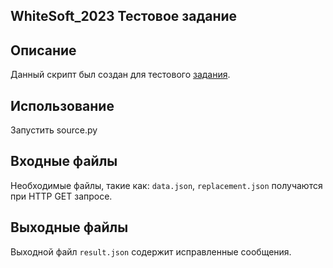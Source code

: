 ## WhiteSoft_2023 Тестовое задание

## Описание
Данный скрипт был создан для тестового [задания](https://github.com/thewhitesoft/student-2023-assignment).

## Использование
Запустить source.py

## Входные файлы
Необходимые файлы, такие как: `data.json`, `replacement.json` получаются при HTTP GET запросе.

## Выходные файлы
Выходной файл `result.json` содержит исправленные сообщения.
